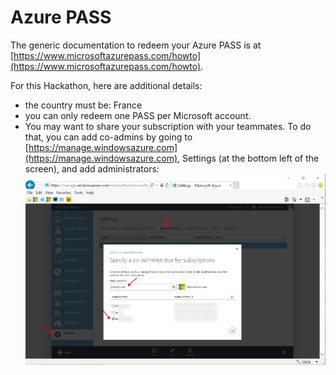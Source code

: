 # Azure PASS

The generic documentation to redeem your Azure PASS is at [https://www.microsoftazurepass.com/howto](https://www.microsoftazurepass.com/howto).

For this Hackathon, here are additional details: 

- the country must be: France
- you can only redeem one PASS per Microsoft account. 
- You may want to share your subscription with your teammates. To do that, you can add co-admins by going to [https://manage.windowsazure.com](https://manage.windowsazure.com), Settings (at the bottom left of the screen), and add administrators:
![](azurepass/1.png)
